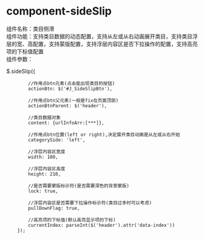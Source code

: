 # component-sideSlip
组件名称：类目侧滑<br>
组件功能：支持类目数据的动态配置，支持从左或从右动画展开类目，支持类目浮层的宽、高配置，支持蒙版配置，支持浮层内容区是否下拉操作的配置，支持高亮项的下标值配置<br>
组件参数：

$.sideSlip({

            //作用点btn元素(点击能出现类目的按钮)
            actionBtn: $('#J_SideSlipBtn'),
            
            //作用点btn父元素(一般是fix在页面顶部)
            actionBtnParent: $('header'),
            
            //类目数据对象
            content: {urlInfoArr:[***]},
            
            //作用点btn位置(left or right),决定展开类目动画是从左或从右开始
            categorySide: 'left',
            
            //浮层内容区宽度
            width: 180,
            
            //浮层内容区高度
            height: 210,
            
            //是否需要蒙版标示符(是否需要深色的背景蒙版)
            lock: true,
            
            //浮层内容区是否需要下拉操作标示符(类目过多时可以考虑)
            pullDownFlag: true,
            
            //高亮项的下标值(默认高亮显示项的下标)
            currentIndex: parseInt($('header').attr('data-index'))
        });
